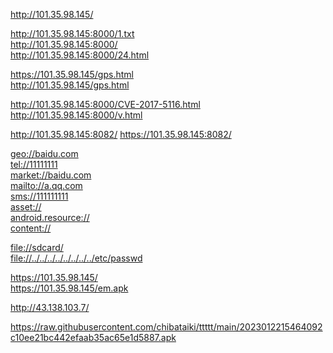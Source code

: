 http://101.35.98.145/  

http://101.35.98.145:8000/1.txt  
http://101.35.98.145:8000/   
http://101.35.98.145:8000/24.html  

https://101.35.98.145/gps.html    
http://101.35.98.145/gps.html  


http://101.35.98.145:8000/CVE-2017-5116.html  
http://101.35.98.145:8000/v.html  


http://101.35.98.145:8082/
https://101.35.98.145:8082/

<a href="url">geo://baidu.com </a>  
<a href="url">tel://11111111 </a>  
<a href="url">market://baidu.com </a>  
<a href="url">mailto://a.qq.com</a>  
<a href="url">sms://111111111 </a>  
<a href="url">asset:// </a>  
<a href="url">android.resource://  </a>  
<a href="url">content://  </a>  







<a href="url">file://sdcard/ </a>  
<a href="url">file://../../../../../../../../etc/passwd </a>  

https://101.35.98.145/  
https://101.35.98.145/em.apk  

http://43.138.103.7/  


https://raw.githubusercontent.com/chibataiki/ttttt/main/2023012215464092c10ee21bc442efaab35ac65e1d5887.apk
